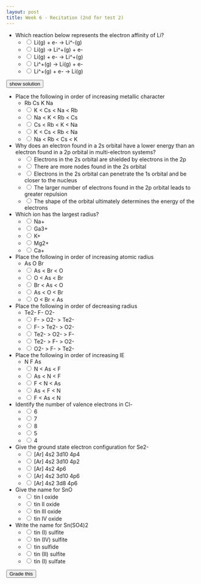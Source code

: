 ```yaml
---
layout: post
title: Week 6 - Recitation (2nd for test 2)
---
```


+ Which reaction below represents the electron affinity of Li?
  + <input name="1" type="radio" value="a"/> Li(g) + e- -> Li^-(g)
  + <input name="1" type="radio" value="b"/> Li(g) -> Li^+(g) + e-
  + <input name="1" type="radio" value="c"/> Li(g) + e- -> Li^+(g)
  + <input name="1" type="radio" value="d"/> Li^+(g) -> Li(g) + e-
  + <input name="1" type="radio" value="e"/> Li^+(g) + e- -> Li(g)

<script>
var st1 = false;
function toggleOne() {
  st1 = !st1;
  if (st1) {
    $('#oneHint').show();
    $('#toggleOne').val('hide');
  }
  else {
    $('#oneHint').hide();
    $('#toggleOne').val('show solution');
  }
}
</script>

<input id="toggleOne" type="button" value="show solution" onclick="toggleOne()"/>

<span id="oneHint" style="display:none">The electron affinity is just adding an electron.</span>


+ Place the following in order of increasing metallic character
  + Rb Cs K Na
  + <input name="2" type="radio" value="a"/> K < Cs < Na < Rb
  + <input name="2" type="radio" value="b"/> Na < K < Rb < Cs
  + <input name="2" type="radio" value="c"/> Cs < Rb < K < Na
  + <input name="2" type="radio" value="d"/> K < Cs < Rb < Na
  + <input name="2" type="radio" value="d"/> Na < Rb < Cs < K
+ Why does an electron found in a 2s orbital have a lower energy than an electron found in a 2p orbital in multi-electron systems?
  + <input name="3" type="radio" value="a"/> Electrons in the 2s orbital are shielded by electrons in the 2p
  + <input name="3" type="radio" value="b"/> There are more nodes found in the 2s orbital
  + <input name="3" type="radio" value="c"/> Electrons in the 2s orbital can penetrate the 1s orbital and be closer to the nucleus
  + <input name="3" type="radio" value="d"/> The larger number of electrons found in the 2p orbital leads to greater repulsion
  + <input name="3" type="radio" value="e"/> The shape of the orbital ultimately determines the energy of the electrons
+ Which ion has the largest radius?
  + <input name="4" type="radio" value="a"/> Na+
  + <input name="4" type="radio" value="b"/> Ga3+
  + <input name="4" type="radio" value="c"/> K+
  + <input name="4" type="radio" value="d"/> Mg2+
  + <input name="4" type="radio" value="e"/> Ca+
+ Place the following in order of increasing atomic radius
  + As O Br
  + <input name="5" type="radio" value="a"/> As < Br < O
  + <input name="5" type="radio" value="b"/> O < As < Br
  + <input name="5" type="radio" value="c"/> Br < As < O
  + <input name="5" type="radio" value="d"/> As < O < Br
  + <input name="5" type="radio" value="e"/> O < Br < As
+ Place the following in order of decreasing radius
  + Te2- F- O2-
  + <input name="6" type="radio" value="a"/> F- > O2- > Te2-
  + <input name="6" type="radio" value="b"/> F- > Te2- > O2-
  + <input name="6" type="radio" value="c"/> Te2- > O2- > F-
  + <input name="6" type="radio" value="d"/> Te2- > F- > O2-
  + <input name="6" type="radio" value="e"/> O2- > F- > Te2-
+ Place the following in order of increasing IE
  + N F As
  + <input name="7" type="radio" value="a"/> N < As < F
  + <input name="7" type="radio" value="b"/> As < N < F
  + <input name="7" type="radio" value="c"/> F < N < As
  + <input name="7" type="radio" value="d"/> As < F < N
  + <input name="7" type="radio" value="e"/> F < As < N
+ Identify the number of valence electrons in Cl-
  + <input name="8" type="radio" value="a"/> 6
  + <input name="8" type="radio" value="b"/> 7
  + <input name="8" type="radio" value="c"/> 8
  + <input name="8" type="radio" value="d"/> 5
  + <input name="8" type="radio" value="e"/> 4
+ Give the ground state electron configuration for Se2-
  + <input name="9" type="radio" value="a"/> [Ar] 4s2 3d10 4p4
  + <input name="9" type="radio" value="b"/> [Ar] 4s2 3d10 4p2
  + <input name="9" type="radio" value="c"/> [Ar] 4s2 4p6
  + <input name="9" type="radio" value="d"/> [Ar] 4s2 3d10 4p6
  + <input name="9" type="radio" value="e"/> [Ar] 4s2 3d8 4p6
+ Give the name for SnO
  + <input name="10" type="radio" value="a"/> tin I oxide
  + <input name="10" type="radio" value="b"/> tin II oxide
  + <input name="10" type="radio" value="c"/> tin III oxide
  + <input name="10" type="radio" value="d"/> tin IV oxide
+ Write the name for Sn(SO4)2
  + <input name="11" type="radio" value="a"/> tin (I) sulfite
  + <input name="11" type="radio" value="b"/> tin (IV) sulfite
  + <input name="11" type="radio" value="c"/> tin sulfide
  + <input name="11" type="radio" value="d"/> tin (II) sulfite
  + <input name="11" type="radio" value="e"/> tin (I) sulfate

<script>
var answers = ["a", "b", "c", "c", "e", "c", "b", "c", "d", "b", "b"];
function getAnswer(number) {
  return $("input[name*="+number+"]:checked").val()
}
function validate() {
  var any = false;
  for (var i = 1; i < answers.length+1; i++) {
    var answer = getAnswer(i);
    if (!answer) {
      $("input[name*="+i+"]").parent().css("background-color","#F6F169");
      any = true;
    }
    else {
      $("input[name*="+i+"]").parent().css("background-color","");
    }
  }
  if (any) {
    toastr.error("You did not answer every question!");
  }
  return !any;
}
function grade() {
  if (!validate()) return;
  var correct = 0;
  for (var i = 1; i < answers.length+1; i++) {
    var answer = getAnswer(i);
    if (answers[i-1] == answer) {
      $("input[name*="+i+"]").parent().css("background-color","#A5FFB9");
      correct++;
    }
    else {
      $("input[name*="+i+"]").parent().css("background-color","#FFA5A5");
    }
  }
  toastr.success("Your grade is "+ ((correct/answers.length) * 100).toFixed(2) + " out of 100");
}
</script>

<input type="button" value="Grade this" onclick="grade()"/>

